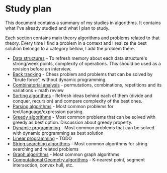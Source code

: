 # Study plan

This document contains a summary of my studies in algorithms. It contains what I've already studied and what I plan to study.

Each section contains main theory algorithms and problems related to that theory. Every time I find a problem in a context and I realize the best solution belongs to a category bellow, I add the problem there.

* [Data structures](data_structures/data_structures.md) - To refresh memory about each data structure's strong/week points, complexity of operations. This should be used as a revision before an interview.
* [Back tracking](back_tracking/back_tracking.md) - Chess problem and problems that can be solved by "brute force", without dynamic programming.
* [Combinatorial analysis](combinatorial/combinatorial_analysis_algorithms.md) - permutations, combinations, repetitions and its variations + math review
* [Sorting algorithms](sorting/sorting_algorithms.md) - Refresh ideas behind each of them (divide and conquer, recursion) and compare complexity of the best ones.
* [Parsing algorithms](parsing/parsing_algorithms.md) - Most common problems for text/language/expression parsing.
* [Greedy algorithms](greedy/greedy_algorithms.md) - Most common problems that can be solved with greedy as best option. Discussion about greedy property.
* [Dynamic programming](dynamic_prog/dynamic_programming.md) - Most common problems that can be solved with dynamic programming as best solution
* [Linear programming](linear/linear_programming.md) - TODO
* [String searching algorithms](string_searching/string_searching.md) - Most common algorithms for string searching and related problems
* [Graph algorithms](graph/graph_algorithms.md) - Most common graph algorithms
* [Computational Geometry algorithms](geometry/geometry_algorithms.md) - K-nearest point, segment intersection, convex hull, etc.



